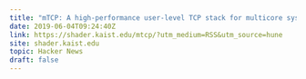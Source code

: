 ```yaml
---
title: "mTCP: A high-performance user-level TCP stack for multicore systems"
date: 2019-06-04T09:24:40Z
link: https://shader.kaist.edu/mtcp/?utm_medium=RSS&utm_source=hune
site: shader.kaist.edu
topic: Hacker News
draft: false
---
```

